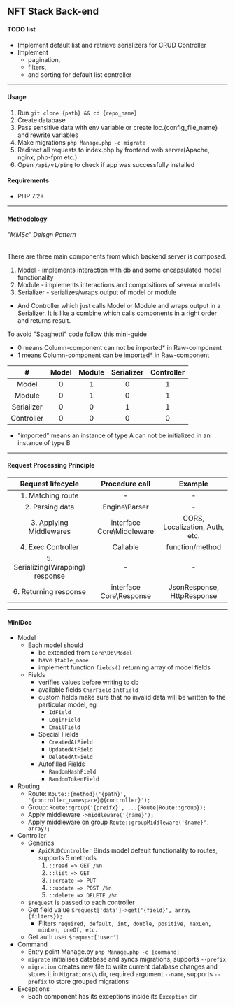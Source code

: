 ## NFT Stack Back-end

#### TODO list
- Implement default list and retrieve serializers for CRUD Controller
- Implement
    - pagination,
    - filters,
    - and sorting for default list controller

---

#### Usage
1. Run `git clone {path} && cd {repo_name}`
2. Create database
3. Pass sensitive data with env variable or create loc.{config_file_name} and rewrite variables
4. Make migrations `php Manage.php -c migrate`
5. Redirect all requests to index.php by frontend web server(Apache, nginx, php-fpm etc.)
5. Open `/api/v1/ping` to check if app was successfully installed

#### Requirements
- PHP 7.2+

---

#### Methodology
###### "MMSc" Deisgn Pattern

There are three main components from which backend server is composed.
1. Model - implements interaction with db and some encapsulated model functionality 
2. Module - implements interactions and compositions of several models
3. Serializer - serializes/wraps output of model or module 

* And Controller which just calls Model or Module and wraps output in a Serializer.
It is like a combine which calls components in a right order and returns result.

To avoid "Spaghetti" code follow this mini-guide

- 0 means Column-component can not be imported* in Raw-component
- 1 means Column-component can be imported* in Raw-component

|#|Model|Module|Serializer|Controller|
|:---:|:---:|:---:|:---:|:---:|
|Model|0|1|0|1|
|Module|0|1|0|1|
|Serializer|0|0|1|1|
|Controller|0|0|0|0|

* "imported" means an instance of type A can not be initialized in an instance of type B

---

#### Request Processing Principle
|Request lifecycle|Procedure call|Example|
|:---:|:---:|:---:|
|1. Matching route|-|-|
|2. Parsing data|Engine\Parser|-|
|3. Applying Middlewares|interface Core\Middleware|CORS, Localization, Auth, etc.|
|4. Exec Controller|Callable|function/method|
|5. Serializing(Wrapping) response|-|-|
|6. Returning response|interface Core\Response|JsonResponse, HttpResponse|

---

#### MiniDoc
- Model
    - Each model should
        - be extended from `Core\Db\Model`
        - have `$table_name`
        - implement function `fields()` returning array of model fields
    - Fields
        - verifies values before writing to db
        - available fields `CharField` `IntField`
        - custom fields make sure that no invalid data will be written to the particular model, eg 
            - `IdField`
            - `LoginField`
            - `EmailField`
        - Special Fields
            - `CreatedAtField`
            - `UpdatedAtField`
            - `DeletedAtField`
        - Autofilled Fields
            - `RandomHashField`
            - `RandomTokenField`
- Routing
    - Route: `Route::{method}('{path}', '{controller_namespace}@{controller}');`
    - Group: `Route::group('{preifx}', ...{Route|Route::group});`
    - Apply middleware `->middleware('{name}');`
    - Apply middleware on group `Route::groupMiddleware('{name}', array);`
- Controller
    - Generics
        - `ApiCRUDController` Binds model default functionality to routes, supports 5 methods
            1. `::read => GET /%n`
            2. `::list => GET`
            3. `::create => PUT`
            4. `::update => POST /%n`
            5. `::delete => DELETE /%n`
    - `$request` is passed to each controller
    - Get field value `$request['data']->get('{field}', array {filters});`
        - Filters `required, default, int, double, positive, maxLen, minLen, oneOf, etc.`
    - Get auth user `$request['user']`
- Command
    - Entry point Manage.py `php Manage.php -c {command}`
    - `migrate` initialises database and syncs migrations, supports `--prefix`
    - `migration` creates new file to write current database changes and stores it in `Migrations\\` dir, required argument `--name`, supports `--prefix` to store grouped migrations 
- Exceptions
    - Each component has its exceptions inside its `Exception` dir